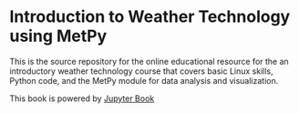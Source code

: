# Introduction to Weather Technology using MetPy
This is the source repository for the online educational resource
for the an introductory weather technology course that covers
basic Linux skills, Python code, and the MetPy module for
data analysis and visualization.

This book is powered by [Jupyter Book](https://jupyterbook.org/intro.html)
